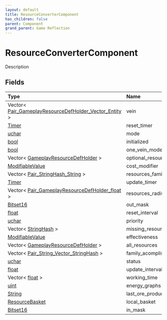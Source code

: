 ```yaml
---
layout: default
title: ResourceConverterComponent
has_children: false
parent: Component
grand_parent: Game Reflection
---
```

# ResourceConverterComponent
Description 

## Fields

| Type | Name |
|:-------------|:--------------|
| Vector< [Pair_GameplayResourceDefHolder_Vector_Entity](/docs/game-reflection/classes/pair__gameplay_resource_def_holder__vector__entity) > | vein |
| [Timer](/docs/game-reflection/classes/timer) | reset_timer |
| [uchar](/docs/game-reflection/enums/uchar) | mode |
| [bool](/docs/game-reflection/components/bool) | initialized |
| [bool](/docs/game-reflection/components/bool) | one_vein_mode |
| Vector< [GameplayResourceDefHolder](/docs/game-reflection/components/gameplay_resource_def_holder) > | optional_resources |
| [ModifiableValue](/docs/game-reflection/classes/modifiable_value) | cost_modifier |
| Vector< [Pair_StringHash_String](/docs/game-reflection/classes/pair__string_hash__string) > | resources_family |
| [Timer](/docs/game-reflection/classes/timer) | update_timer |
| Vector< [Pair_GameplayResourceDefHolder_float](/docs/game-reflection/classes/pair__gameplay_resource_def_holder_float) > | resources_radius |
| [Bitset16](/docs/game-reflection/components/bitset16) | out_mask |
| [float](/docs/game-reflection/components/float) | reset_interval |
| [uchar](/docs/game-reflection/enums/uchar) | priority |
| Vector< [StringHash](/docs/game-reflection/classes/string_hash) > | missing_resources |
| [ModifiableValue](/docs/game-reflection/classes/modifiable_value) | effectiveness |
| Vector< [GameplayResourceDefHolder](/docs/game-reflection/components/gameplay_resource_def_holder) > | all_resources |
| Vector< [Pair_String_Vector_StringHash](/docs/game-reflection/classes/pair__string__vector__string_hash) > | family_acomplish_map |
| [uchar](/docs/game-reflection/enums/uchar) | status |
| [float](/docs/game-reflection/components/float) | update_interval |
| Vector< [float](/docs/game-reflection/components/float) > | working_time |
| [uint](/docs/game-reflection/components/uint) | energy_graphs |
| [String](/docs/game-reflection/components/string) | last_ore_produced |
| [ResourceBasket](/docs/game-reflection/classes/resource_basket) | local_basket |
| [Bitset16](/docs/game-reflection/components/bitset16) | in_mask |

